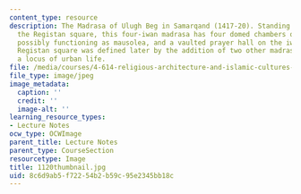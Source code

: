 ```yaml
---
content_type: resource
description: The Madrasa of Ulugh Beg in Samarqand (1417-20). Standing in front of
  the Registan square, this four-iwan madrasa has four domed chambers on the corners,
  possibly functioning as mausolea, and a vaulted prayer hall on the iwan axis. The
  Registan square was defined later by the addition of two other madrasas to form
  a locus of urban life.
file: /media/courses/4-614-religious-architecture-and-islamic-cultures-fall-2002/8c6d9ab5f72254b2b59c95e2345bb18c_1120thumbnail.jpg
file_type: image/jpeg
image_metadata:
  caption: ''
  credit: ''
  image-alt: ''
learning_resource_types:
- Lecture Notes
ocw_type: OCWImage
parent_title: Lecture Notes
parent_type: CourseSection
resourcetype: Image
title: 1120thumbnail.jpg
uid: 8c6d9ab5-f722-54b2-b59c-95e2345bb18c
---
```

